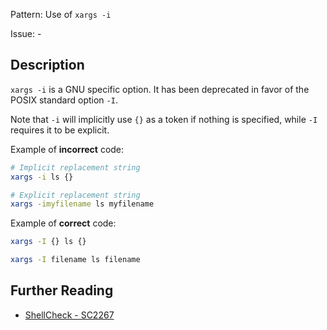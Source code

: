Pattern: Use of `xargs -i`

Issue: -

## Description

`xargs -i` is a GNU specific option. It has been deprecated in favor of the POSIX standard option `-I`.

Note that `-i` will implicitly use `{}` as a token if nothing is specified, while `-I` requires it to be explicit.

Example of **incorrect** code:

```sh
# Implicit replacement string
xargs -i ls {}

# Explicit replacement string
xargs -imyfilename ls myfilename
```

Example of **correct** code:

```sh
xargs -I {} ls {}

xargs -I filename ls filename
```

## Further Reading

* [ShellCheck - SC2267](https://github.com/koalaman/shellcheck/wiki/SC2267)
